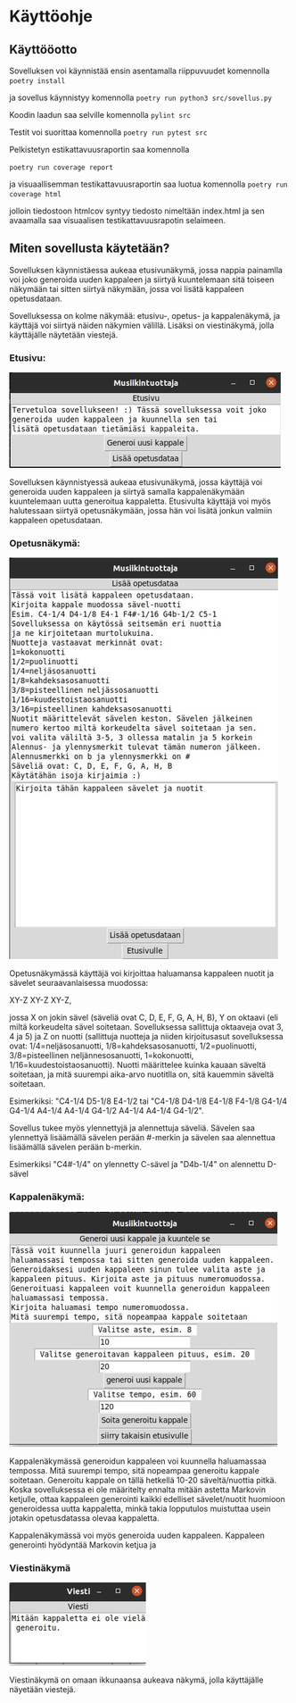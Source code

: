 # Käyttöohje

## Käyttööotto

Sovelluksen voi käynnistää ensin asentamalla riippuvuudet komennolla 
`poetry install`

ja sovellus käynnistyy komennolla
`poetry run python3 src/sovellus.py`

Koodin laadun saa selville komennolla `pylint src`

Testit voi suorittaa komennolla `poetry run pytest src`

Pelkistetyn estikattavuusraportin saa komennolla

`poetry run coverage report`

ja visuaallisemman testikattavuusraportin saa luotua komennolla
`poetry run coverage html`

jolloin tiedostoon htmlcov syntyy tiedosto nimeltään index.html ja sen avaamalla saa
visuaalisen testikattavuusrapotin selaimeen.

## Miten sovellusta käytetään?

Sovelluksen käynnistäessa aukeaa etusivunäkymä, jossa nappia painamlla voi joko generoida uuden kappaleen ja siirtyä kuuntelemaan sitä toiseen näkymään tai sitten siirtyä näkymään, jossa voi lisätä kappaleen opetusdataan.

Sovelluksessa on kolme näkymää: etusivu-, opetus- ja kappalenäkymä, ja käyttäjä voi siirtyä näiden näkymien välillä. Lisäksi on viestinäkymä, jolla 
käyttäjälle näytetään viestejä.


### Etusivu:

![etusivu.jpg](kuvat/etusivu.jpg)

Sovelluksen käynnistyessä aukeaa etusivunäkymä, jossa käyttäjä voi generoida uuden kappaleen ja siirtyä samalla kappalenäkymään kuuntelemaan uutta generoitua kappaletta. Etusivulta käyttäjä voi myös halutessaan siirtyä opetusnäkymään, jossa hän voi lisätä jonkun valmiin kappaleen opetusdataan.


### Opetusnäkymä:

![opetusnakyma.jpg](kuvat/opetusnakyma.jpg)

Opetusnäkymässä käyttäjä voi kirjoittaa haluamansa kappaleen nuotit ja sävelet seuraavanlaisessa muodossa:

XY-Z XY-Z XY-Z,

jossa X on jokin sävel (säveliä ovat C, D, E, F, G, A, H, B), Y on oktaavi (eli miltä korkeudelta sävel soitetaan. Sovelluksessa sallittuja oktaaveja ovat 3, 4 ja 5) ja Z on nuotti (sallittuja nuotteja ja niiden kirjoitusasut sovelluksessa ovat: 
1/4=neljäsosanuotti, 1/8=kahdeksasosanuotti, 1/2=puolinuotti, 3/8=pisteellinen neljännesosanuotti,
1=kokonuotti, 1/16=kuudestoistaosanuotti). Nuotti määrittelee kuinka kauaan säveltä soitetaan, ja mitä suurempi aika-arvo nuotitlla on, sitä kauemmin säveltä soitetaan. 

Esimerkiksi: "C4-1/4 D5-1/8 E4-1/2 tai "C4-1/8 D4-1/8 E4-1/8 F4-1/8 G4-1/4 G4-1/4 A4-1/4 A4-1/4 G4-1/2 A4-1/4 A4-1/4 G4-1/2".

Sovellus tukee myös ylennettyjä ja alennettuja säveliä. Sävelen saa ylennettyä lisäämällä sävelen perään #-merkin ja sävelen saa alennettua lisäämällä sävelen perään b-merkin.

Esimerkiksi "C4#-1/4" on ylennetty C-sävel ja "D4b-1/4" on alennettu D-sävel


### Kappalenäkymä:

![kappalenakyma.jpg](kuvat/kappalenakyma.jpg)

Kappalenäkymässä generoidun kappaleen voi kuunnella haluamassaa tempossa. Mitä suurempi tempo, sitä nopeampaa generoitu kappale soitetaan. Generoitu kappale on tällä hetkellä 10-20 säveltä/nuottia pitkä. Koska sovelluksessa ei ole määritelty ennalta mitään astetta Markovin ketjulle, ottaa kappaleen generointi kaikki edelliset sävelet/nuotit huomioon generoidessa uutta kappaletta, minkä takia lopputulos muistuttaa usein jotakin opetusdatassa olevaa kappaletta.

Kappalenäkymässä voi myös generoida uuden kappaleen. Kappaleen generointi hyödyntää Markovin ketjua ja 


### Viestinäkymä

![viestinakyma.jpg](kuvat/viestinakyma.jpg)

Viestinäkymä on omaan ikkunaansa aukeava näkymä, jolla käyttäjälle näyetään viestejä.
